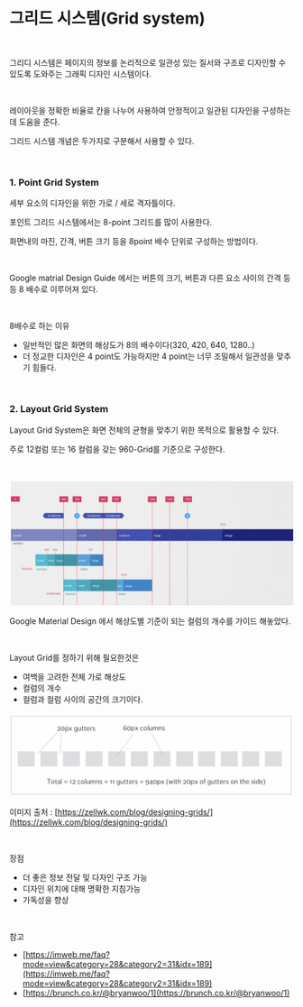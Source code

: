 # 그리드 시스템(Grid system)

<br>

그리디 시스템은 페이지의 정보를 논리적으로 일관성 있는 질서와 구조로 디자인할 수 있도록 도와주는 그래픽 디자인 시스템이다.

<br>

레이아웃을 정확한 비율로 칸을 나누어 사용하여 안정적이고 일관된 디자인을 구성하는데 도움을 준다.

그리드 시스템 개념은 두가지로 구분해서 사용할 수 있다.

<br>

### 1. Point Grid System

세부 요소의 디자인을 위한 가로 / 세로 격자틀이다.

포인트 그리드 시스템에서는 8-point 그리드를 많이 사용한다.

화면내의 마진, 간격, 버튼 크기 등을 8point 배수 단위로 구성하는 방법이다.

<br>

Google matrial Design Guide 에서는 버튼의 크기, 버튼과 다른 요소 사이의 간격 등등 8 배수로 이루어져 있다.

<br>

8배수로 하는 이유

- 일반적인 많은 화면의 해상도가 8의 배수이다(320, 420, 640, 1280..)
- 더 정교한 디자인은 4 point도 가능하지만 4 point는 너무 조밀해서 일관성을 맞추기 힘들다.

<br>

### 2. Layout Grid System

Layout Grid System은 화면 전체의 균형을 맞추기 위한 목적으로 활용할 수 있다.

주로 12컬럼 또는 16 컬럼을 갖는 960-Grid를 기준으로 구성한다.

<br>

![Grid System-1](../Images/Grid%20System/Grid%20System-1.png)

Google Material Design 에서 해상도별 기준이 되는 컬럼의 개수를 가이드 해놓았다.

<br>

Layout Grid를 정하기 위해 필요한것은

- 여백을 고려한 전체 가로 해상도
- 컬럼의 개수
- 컬럼과 컬럼 사이의 공간의 크기이다.

![Grid System-2](../Images/Grid%20System/Grid%20System-2.png)

이미지 출처 : [https://zellwk.com/blog/designing-grids/](https://zellwk.com/blog/designing-grids/)

<br>

장점

- 더 좋은 정보 전달 및 다자인 구조 가능
- 디자인 위치에 대해 명확한 지침가능
- 가독성을 향상

<br>

참고

- [https://imweb.me/faq?mode=view&category=28&category2=31&idx=189](https://imweb.me/faq?mode=view&category=28&category2=31&idx=189)
- [https://brunch.co.kr/@bryanwoo/1](https://brunch.co.kr/@bryanwoo/1)

